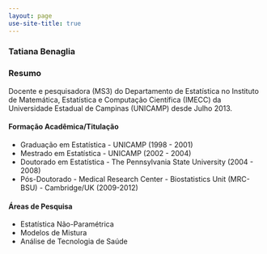 ```yaml
---
layout: page
use-site-title: true
---
```


### Tatiana Benaglia

### Resumo
Docente e pesquisadora (MS3) do Departamento de Estatística no Instituto de Matemática, Estatística e Computação Científica (IMECC) da Universidade Estadual de Campinas (UNICAMP) desde Julho 2013. 

#### Formação Acadêmica/Titulação
- Graduação em Estatística - UNICAMP (1998 - 2001)
- Mestrado em Estatística - UNICAMP (2002 - 2004)
- Doutorado em Estatística - The Pennsylvania State University (2004 - 2008)
- Pós-Doutorado - Medical Research Center - Biostatistics Unit (MRC-BSU) - Cambridge/UK (2009-2012)

#### Áreas de Pesquisa
* Estatística Não-Paramétrica
* Modelos de Mistura
* Análise de Tecnologia de Saúde
